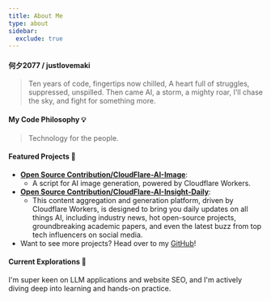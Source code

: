 ```yaml
---
title: About Me
type: about
sidebar:
  exclude: true
---
```

#### 何夕2077 / justlovemaki

> Ten years of code, fingertips now chilled,
> A heart full of struggles, suppressed, unspilled.
> Then came AI, a storm, a mighty roar,
> I'll chase the sky, and fight for something more.

#### My Code Philosophy 💡

> Technology for the people.

#### Featured Projects 🚀

*   **[Open Source Contribution/CloudFlare-AI-Image](https://github.com/justlovemaki/CloudFlare-AI-Image)**:
    *   A script for AI image generation, powered by Cloudflare Workers.
*   **[Open Source Contribution/CloudFlare-AI-Insight-Daily](https://github.com/justlovemaki/Cloudflare-AI-Insight-Daily)**:
    *   This content aggregation and generation platform, driven by Cloudflare Workers, is designed to bring you daily updates on all things AI, including industry news, hot open-source projects, groundbreaking academic papers, and even the latest buzz from top tech influencers on social media.
*   Want to see more projects? Head over to my [GitHub](https://github.com/justlovemaki)!

#### Current Explorations 🌱

I'm super keen on LLM applications and website SEO, and I'm actively diving deep into learning and hands-on practice.